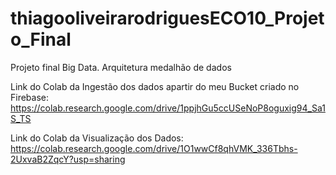 # thiagooliveirarodriguesECO10_Projeto_Final
Projeto final Big Data. Arquitetura medalhão de dados


Link do Colab da Ingestão dos dados apartir do meu Bucket criado no Firebase:
https://colab.research.google.com/drive/1ppjhGu5ccUSeNoP8oguxig94_Sa1S_TS


Link do Colab da Visualização dos Dados: 
https://colab.research.google.com/drive/1O1wwCf8qhVMK_336Tbhs-2UxvaB2ZqcY?usp=sharing
